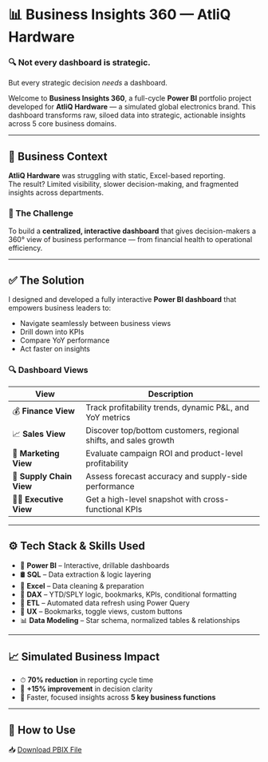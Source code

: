 # 📊 Business Insights 360 — AtliQ Hardware

### 🔍 Not every dashboard is strategic.  
But every strategic decision *needs* a dashboard.

Welcome to **Business Insights 360**, a full-cycle **Power BI** portfolio project developed for **AtliQ Hardware** — a simulated global electronics brand. This dashboard transforms raw, siloed data into strategic, actionable insights across 5 core business domains.

---

## 🏢 Business Context

**AtliQ Hardware** was struggling with static, Excel-based reporting.  
The result? Limited visibility, slower decision-making, and fragmented insights across departments.

### 📌 The Challenge  
To build a **centralized, interactive dashboard** that gives decision-makers a 360° view of business performance — from financial health to operational efficiency.

---

## ✅ The Solution

I designed and developed a fully interactive **Power BI dashboard** that empowers business leaders to:

- Navigate seamlessly between business views  
- Drill down into KPIs  
- Compare YoY performance  
- Act faster on insights

### 🔍 Dashboard Views

| View               | Description |
|--------------------|-------------|
| 💰 **Finance View**     | Track profitability trends, dynamic P&L, and YoY metrics |
| 📈 **Sales View**       | Discover top/bottom customers, regional shifts, and sales growth |
| 📣 **Marketing View**   | Evaluate campaign ROI and product-level profitability |
| 🚚 **Supply Chain View**| Assess forecast accuracy and supply-side performance |
| 🧑‍💼 **Executive View**  | Get a high-level snapshot with cross-functional KPIs |

---

## ⚙️ Tech Stack & Skills Used

- 🧮 **Power BI** – Interactive, drillable dashboards  
- 🛢 **SQL** – Data extraction & logic layering  
- 📑 **Excel** – Data cleaning & preparation  
- 🧠 **DAX** – YTD/SPLY logic, bookmarks, KPIs, conditional formatting  
- 🔁 **ETL** – Automated data refresh using Power Query  
- 🎯 **UX** – Bookmarks, toggle views, custom buttons  
- 📊 **Data Modeling** – Star schema, normalized tables & relationships

---

## 📈 Simulated Business Impact

- ⏱ **70% reduction** in reporting cycle time  
- 🎯 **+15% improvement** in decision clarity  
- 🔄 Faster, focused insights across **5 key business functions**

---



## 🚀 How to Use

📥 [Download PBIX File](https://drive.google.com/file/d/1xZj9ovBBamXAU2mnZnx8XqS2zu0B4BSB/view?usp=sharing)




